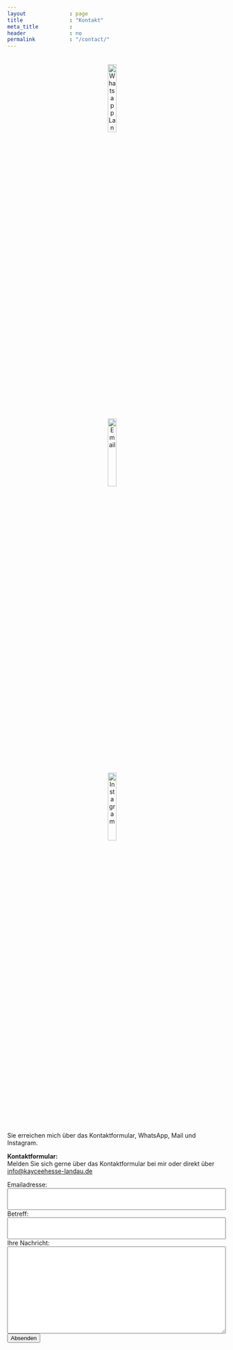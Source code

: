 ```yaml
---
layout              : page
title               : "Kontakt"
meta_title          : 
header              : no
permalink           : "/contact/"
---
```


<div align='center'>
  
<a href="https://wa.me/4915255406876" target=""> <img src="https://camo.githubusercontent.com/945d32cdd8d51fe844ca8b2976914ae8786586607aee1cba24d7318e24b30411/68747470733a2f2f6564656e742e6769746875622e696f2f537570657254696e7949636f6e732f696d616765732f7376672f77686174736170702e737667" style="margin-right: 20px; margin-top: 20px" alt="Whatsapp Landau" height="20%" width="20%"> </a>

<a href="mailto:info@kayceehesse-landau.de" target=""> <img src="https://cdn-icons-png.flaticon.com/512/281/281769.png" style="margin-right: 20px; margin-top: 20px" alt="Email" height="20%" width="20%"> </a>
  
<a href="https://instagram.com/kayceehesse" target=""> <img src="https://camo.githubusercontent.com/c9dacf0f25a1489fdbc6c0d2b41cda58b77fa210a13a886d6f99e027adfbd358/68747470733a2f2f6564656e742e6769746875622e696f2f537570657254696e7949636f6e732f696d616765732f7376672f696e7374616772616d2e737667" style="margin-right: 20px; margin-top: 20px" alt="Instagram" height="20%" width="20%"> </a>
<!--https://github.com/edent/SuperTinyIcons-->

</div> <br>

Sie erreichen mich über das Kontaktformular, WhatsApp, Mail und Instagram.  <br>

<p> </p>    
  
<b>Kontaktformular:</b> <br>
Melden Sie sich gerne über das Kontaktformular bei mir oder direkt über info@kayceehesse-landau.de
  
<p> </p>    
  
<style>
  .form-container { max-width: 100%; }
  .form-container input { position: relative; top: 0; left: 0; width: 100%; height: 50px; padding: 0 ; }
  .form-container textarea { position: relative; top: 0; left: 0; width: 100%; height: 200px; padding: 0; }
  .background-color: green;
</style>
<form action="https://formspree.io/f/mayzykrz" method="POST" class="form-container">
  <label>Emailadresse:</label><br />
  <input type="text" name="Emailadresse" />
  <label>Betreff:</label><br />
  <input type="text" name="Betreff" />
  <label>Ihre Nachricht:</label><br />
  <textarea name="Nachricht"></textarea>
  <button type="submit">Absenden</button>
</form>

<p> </p>
